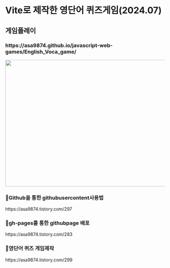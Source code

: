 <h1>Vite로 제작한 영단어 퀴즈게임(2024.07)</h1>
<h2>게임플레이</h2>
<h3>https://asa9874.github.io/javascript-web-games/English_Voca_game/</h3>

<img src="https://github.com/user-attachments/assets/fc5621ff-0717-41f3-9a7b-fd20885a7672" width="600" height="400"/>

<h3>🌳Github을 통한 githubusercontent사용법</h3>
https://asa9874.tistory.com/297

<h3>🌳gh-pages를 통한 githubpage 배포</h3>
https://asa9874.tistory.com/283


<h3>🌳영단어 퀴즈 게임제작</h3>
https://asa9874.tistory.com/299
